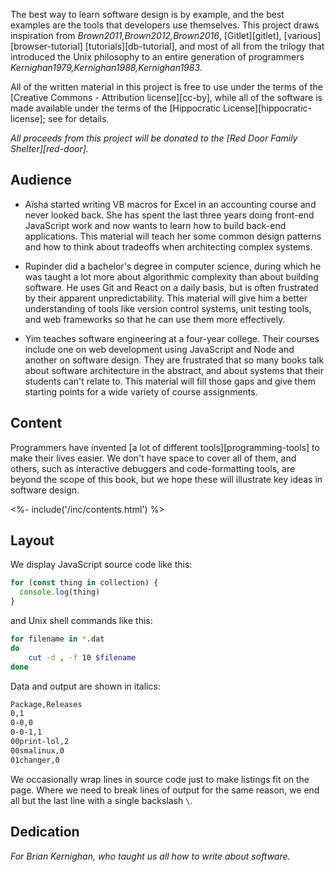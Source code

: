 ---
---

The best way to learn software design is by example,
and the best examples are the tools that developers use themselves.
This project draws inspiration from <cite>Brown2011,Brown2012,Brown2016</cite>,
[Gitlet][gitlet],
[various][browser-tutorial] [tutorials][db-tutorial],
and most of all from
the trilogy that introduced the Unix philosophy to an entire generation of programmers
<cite>Kernighan1979,Kernighan1988,Kernighan1983</cite>.

All of the written material in this project is free to use
under the terms of the [Creative Commons - Attribution license][cc-by],
while all of the software is made available under the terms of
the [Hippocratic License][hippocratic-license];
see <xref key="license"></xref> for details.

*All proceeds from this project will be donated to the [Red Door Family Shelter][red-door].*

## Audience

-   Aïsha started writing VB macros for Excel in an accounting course and never looked back.
    She has spent the last three years doing front-end JavaScript work
    and now wants to learn how to build back-end applications.
    This material will teach her some common design patterns
    and how to think about tradeoffs when architecting complex systems.

-   Rupinder did a bachelor's degree in computer science,
    during which he was taught a lot more about algorithmic complexity than about building software.
    He uses Git and React on a daily basis,
    but is often frustrated by their apparent unpredictability.
    This material will give him a better understanding of tools like version control systems,
    unit testing tools,
    and web frameworks
    so that he can use them more effectively.

-   Yim teaches software engineering at a four-year college.
    Their courses include one on web development using JavaScript and Node
    and another on software design.
    They are frustrated that so many books talk about software architecture in the abstract,
    and about systems that their students can't relate to.
    This material will fill those gaps
    and give them starting points for a wide variety of course assignments.

<div class="html-only">
<h2 id="content">Content</h2>

Programmers have invented [a lot of different tools][programming-tools]
to make their lives easier.
We don't have space to cover all of them,
and others, such as interactive debuggers and code-formatting tools,
are beyond the scope of this book,
but we hope these will illustrate key ideas in software design.

<%- include('/inc/contents.html') %>
</div>

## Layout

We display JavaScript source code like this:

```js
for (const thing in collection) {
  console.log(thing)
}
```

<p class="noindent">and Unix shell commands like this:</p>

```sh
for filename in *.dat
do
    cut -d , -f 10 $filename
done
```

<p class="noindent">Data and output are shown in italics:</p>

```txt
Package,Releases
0,1
0-0,0
0-0-1,1
00print-lol,2
00smalinux,0
01changer,0
```

We occasionally wrap lines in source code just to make listings fit on the page.
Where we need to break lines of output for the same reason,
we end all but the last line with a single backslash `\`.

## Dedication

*For Brian Kernighan, who taught us all how to write about software.*
